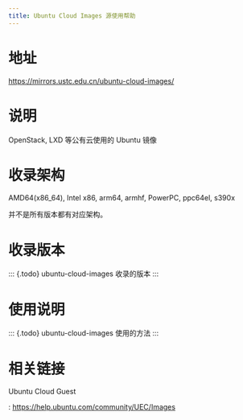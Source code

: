 ```yaml
---
title: Ubuntu Cloud Images 源使用帮助
---
```


地址
====

<https://mirrors.ustc.edu.cn/ubuntu-cloud-images/>

说明
====

OpenStack, LXD 等公有云使用的 Ubuntu 镜像

收录架构
========

AMD64(x86\_64), Intel x86, arm64, armhf, PowerPC, ppc64el, s390x

并不是所有版本都有对应架构。

收录版本
========

::: {.todo}
ubuntu-cloud-images 收录的版本
:::

使用说明
========

::: {.todo}
ubuntu-cloud-images 使用的方法
:::

相关链接
========

Ubuntu Cloud Guest

:   <https://help.ubuntu.com/community/UEC/Images>
